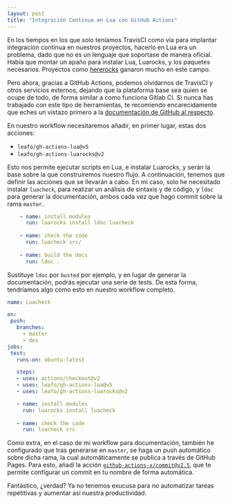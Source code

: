 ```yaml
---
layout: post
title: "Integración Continua en Lua con GitHub Actions"
---
```


En los tiempos en los que solo teníamos TravisCI como vía para implantar integración continua en nuestros proyectos, hacerlo en Lua era
un problema, dado que no es un lenguaje que soportase de manera oficial. Había que montar un apaño para instalar Lua, Luarocks, y los paquetes
necesarios. Proyectos como [hererocks](https://github.com/mpeterv/hererocks) ganaron mucho en este campo.

Pero ahora, gracias a GitHub Actions, podemos olvidarnos de TravisCI y otros servicios externos, dejando que la plataforma base sea quien se ocupe
de todo, de forma similar a como funciona Gitlab CI. Si nunca has trabajado con este tipo de herramientas, te recomiendo encarecidamente que 
eches un vistazo primero a la [documentación de GitHub al respecto](https://help.github.com/es/actions/getting-started-with-github-actions).

En nuestro workflow necesitaremos añadir, en primer lugar, estas dos acciones: 

* `leafo/gh-actions-lua@v5`
* `leafo/gh-actions-luarocks@v2`

Esto nos permite ejecutar scripts en Lua, e instalar Luarocks, y serán la base sobre la que construiremos nuestro flujo. A continuación, tenemos
que definir las acciones que se llevarán a cabo. En mi caso, solo he necesitado instalar `luacheck`, para realizar un análisis de sintaxis y de código,
y `ldoc` para generar la documentación, ambos cada vez que hago commit sobre la rama `master`.

```yml
    - name: install modules
      run: luarocks install ldoc luacheck
      
    - name: check the code
      run: luacheck src/
      
    - name: build the docs
      run: ldoc .
 ```
 
 Sustituye `ldoc` por `busted` por ejemplo, y en lugar de generar la documentación, podrás ejecutar una serie de tests. De esta forma, tendríamos algo
 como esto en nuestro workflow completo.
 
 ```yml
 name: Luacheck

on:
  push:
    branches:
      - master
      - dev
jobs:
  test:
    runs-on: ubuntu-latest

    steps:
    - uses: actions/checkout@v2
    - uses: leafo/gh-actions-lua@v5
    - uses: leafo/gh-actions-luarocks@v2

    - name: install modules
      run: luarocks install luacheck
        
    - name: check the code
      run: luacheck src 
  ```
  
  Como extra, en el caso de mi workflow para documentación, también he configurado que tras generarse en `master`, se haga un push automático
  sobre dicha rama, la cual automáticamente se publica a través de GitHub Pages. Para esto, añadí la acción 
  [`github-actions-x/commit@v2.5`](https://github.com/github-actions-x/commit), que te permite configurar un commit en tu nombre de forma automática.
  
  Fantástico, ¿verdad? Ya no tenemos exucusa para no automatizar tareas repetitivas y aumentar así nuestra productividad.
  
  
